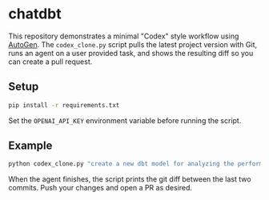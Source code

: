 # chatdbt

This repository demonstrates a minimal "Codex" style workflow using [AutoGen](https://pypi.org/project/autogen/). The `codex_clone.py` script pulls the latest project version with Git, runs an agent on a user provided task, and shows the resulting diff so you can create a pull request.

## Setup

```bash
pip install -r requirements.txt
```

Set the `OPENAI_API_KEY` environment variable before running the script.

## Example

```bash
python codex_clone.py "create a new dbt model for analyzing the performance of campaigns"
```

When the agent finishes, the script prints the git diff between the last two commits. Push your changes and open a PR as desired.
